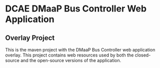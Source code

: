# DCAE DMaaP Bus Controller Web Application

## Overlay Project

This is the maven project with the DMaaP Bus Controller web application overlay.
This project contains web resources used by both the closed-source and the open-source
versions of the application.

